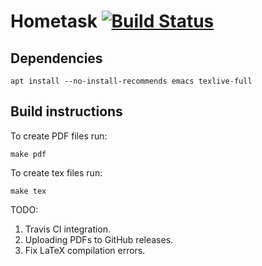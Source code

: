 # Hometask [![Build Status](https://travis-ci.org/SeTSeR/Hometask.svg?branch=master)](https://travis-ci.org/SeTSeR/Hometask.svg?branch=master)

## Dependencies
```
apt install --no-install-recommends emacs texlive-full
```

## Build instructions

To create PDF files run:
```
make pdf
```

To create tex files run:
```
make tex
```

TODO:
1. Travis CI integration.
2. Uploading PDFs to GitHub releases.
3. Fix LaTeX compilation errors.
